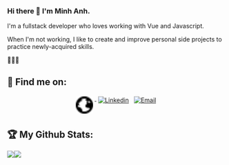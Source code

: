 ### Hi there 👋 I'm Minh Anh.
I'm a fullstack developer who loves working with Vue and Javascript.

When I'm not working, I like to create and improve personal side projects to practice newly-acquired skills.  

🤔🌱😄

## 📧 Find me on:


<p align="center">
 <a href="https://sad-shaw-405d4f.netlify.app/" target="_blank" rel="noopener noreferrer"> <img src="https://raw.githubusercontent.com/iconic/open-iconic/master/svg/globe.svg" alt="Globe" height="40" style="vertical-align:top; margin:4px"> </a>
 <a href="https://www.linkedin.com/in/anhnm896/" target="_blank" rel="noopener noreferrer"> <img src="https://cdn.jsdelivr.net/npm/simple-icons@v3/icons/linkedin.svg" alt="Linkedin" height="40" style="vertical-align:top; margin:4px"></a>
 <a href="mailto:anhnm896@gmail.com"> <img src="https://cdn.jsdelivr.net/npm/simple-icons@v3/icons/gmail.svg" alt="Email" height="40" style="vertical-align:top; margin:4px"></a>
</p>

## 🏆 My Github Stats:

<!--
![GitHub stats](https://readme-stats-cfgj2cxdy.vercel.app/api?username=CharalambosIoannou&count_private=true&show_icons=true&theme=tokyonight)
![Top Langs](https://readme-stats-cfgj2cxdy.vercel.app/api/top-langs/?username=CharalambosIoannou&hide=php&theme=tokyonight)
-->
<div>
<a href="https://github-readme-stats.vercel.app/api?username=xiaosasori&theme=tokyonight">
  <img  align="left" src="https://github-readme-stats.vercel.app/api?username=xiaosasori&count_private=true&show_icons=true&theme=tokyonight" />
</a>
<a href="https://github-readme-stats.vercel.app/api/top-langs/?username=xiaosasori&theme=tokyonight">
  <img align="left" src="https://github-readme-stats.vercel.app/api/top-langs/?username=xiaosasori&theme=tokyonight" />
</a>
</div>

<!--
**xiaosasori/xiaosasori** is a ✨ _special_ ✨ repository because its `README.md` (this file) appears on your GitHub profile.
I'm still working on solidifying my understanding of Nuxt, and plan to follow that up with learning Go and building full-stack applications.
Here are some ideas to get you started:

- 🔭 I’m currently working on ...
- 🌱 I’m currently learning ...
- 👯 I’m looking to collaborate on ...
- 🤔 I’m looking for help with ...
- 💬 Ask me about ...
- 📫 How to reach me: ...
- 😄 Pronouns: ...
- ⚡ Fun fact: ...
-->
